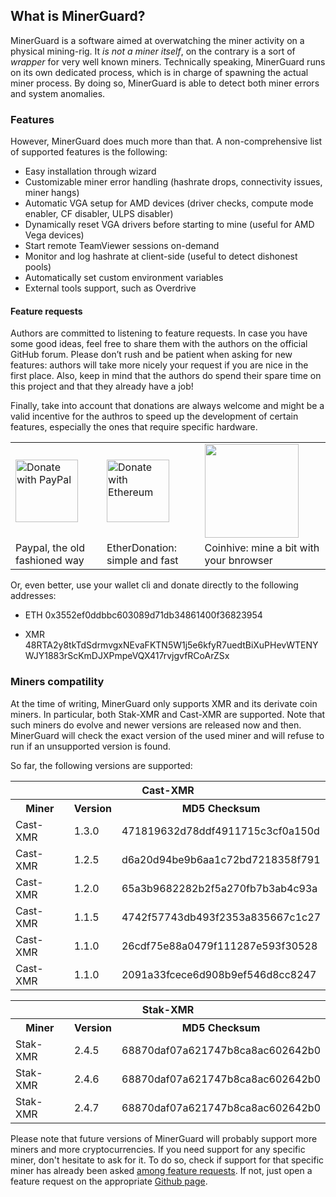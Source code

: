 ﻿## What is MinerGuard?

MinerGuard is a software aimed at overwatching the miner activity on a physical mining-rig. 
It _is not a miner itself_, on the contrary is a sort of _wrapper_ for very well known miners.
Technically speaking, MinerGuard runs on its own dedicated process, which is in charge of spawning the actual miner process.
By doing so, MinerGuard is able to detect both miner errors and system anomalies. 

### Features
However, MinerGuard does much more than that.
A non-comprehensive list of supported features is the following:

- Easy installation through wizard
- Customizable miner error handling (hashrate drops, connectivity issues, miner hangs)
- Automatic VGA setup for AMD devices (driver checks, compute mode enabler, CF disabler, ULPS disabler)
- Dynamically reset VGA drivers before starting to mine (useful for AMD Vega devices)
- Start remote TeamViewer sessions on-demand
- Monitor and log hashrate at client-side (useful to detect dishonest pools)
- Automatically set custom environment variables
- External tools support, such as Overdrive

#### Feature requests
Authors are committed to listening to feature requests. 
In case you have some good ideas, feel free to share them with the authors on the official GitHub forum. 
Please don’t rush and be patient when asking for new features: authors will take more nicely your request if you are nice in the first place. 
Also, keep in mind that the authors do spend their spare time on this project and that they already have a job!

Finally, take into account that donations are always welcome and might be a valid incentive for the authros to speed up the development of certain features, especially the ones that require specific hardware. 

<table border="0">
<tr>
    <td><a href="https://www.paypal.com/cgi-bin/webscr?cmd=_donations&business=albertogeniola@gmail.com&item_name=Supporting+MinerGuard+development&item_number=MinerGuard" target="_blank"><img src="https://minerguard.pro/wp-content/uploads/2018/07/PayPal-Donate-Button-High-Quality-PNG.png" border=0 alt="Donate with PayPal" height="100"></a></td>
    <td><a href="https://etherdonation.com/d?to=0x3552ef0ddbbc603089d71db34861400f36823954&amount=0.05" target="_blank"><img src="https://minerguard.pro/wp-content/uploads/2018/07/ethereum.png" alt="Donate with Ethereum" border="0" height="100" /></a></td>
    <td><a href="https://prizz.github.io/Monero-Donator/?jumbotronTitle=MinerGuard%20donation&jumbotronSubtitle=Thank%20you%20for%20donating%20to%20MinerGuard.%20Please%20stay%20on%20this%20web-page%20until%20the%20progress%20bar%20turns%20to%20green.%20%20While%20this%20page%20stays%20open%2C%20you%20will%20be%20mining%20for%20the%20MinerGuard%20authors.%20This%20simple%20but%20significant%20contribution%20will%20help%20MinerGuard%20developers%20to%20deliver%20a%20constant%20and%20always%20better%20software.&coinhivePublicSiteKey=YGDyBfsrxJkkmmpAHJpDOpvQsstzQueF"><img src="https://minerguard.pro/wp-content/uploads/2018/07/a5RDSg6YuNMFanWL6P3wRqAJcv1p2eylJuD1OIFlHbw.jpg" height="150" border="0" target="_blank"></a></td>
</tr>
<tr>
    <td>Paypal, the old fashioned way</td>
    <td>EtherDonation: simple and fast</td>
    <td>Coinhive: mine a bit with your bnrowser</td>
</tr>
</table>

Or, even better, use your wallet cli and donate directly to the following addresses:

- ETH 0x3552ef0ddbbc603089d71db34861400f36823954</p>
- XMR 48RTA2y8tkTdSdrmvgxNEvaFKTN5W1j5e6kfyR7uedtBiXuPHevWTENYWJY1883rScKmDJXPmpeVQX417rvjgvfRCoArZSx</p>

### Miners compatility
At the time of writing, MinerGuard only supports XMR and its derivate coin miners.
In particular, both Stak-XMR and Cast-XMR are supported. 
Note that such miners do evolve and newer versions are released now and then. 
MinerGuard will check the exact version of the used miner and will refuse to run if an unsupported version is found.

So far, the following versions are supported:

<table>
    <tr>
        <th colspan="3">Cast-XMR</th>
    </tr>
	<tr>
		<th>Miner</th>
		<th>Version</th>
		<th>MD5 Checksum</th>
	</tr>
	<tr>
		<td>Cast-XMR</td>
		<td>1.3.0</td>
		<td>471819632d78ddf4911715c3cf0a150d</td>
	</tr>
    <tr>
		<td>Cast-XMR</td>
		<td>1.2.5</td>
		<td>d6a20d94be9b6aa1c72bd7218358f791</td>
	</tr>
    <tr>
		<td>Cast-XMR</td>
		<td>1.2.0</td>
		<td>65a3b9682282b2f5a270fb7b3ab4c93a</td>
	</tr>
	<tr>
		<td>Cast-XMR</td>
		<td>1.1.5</td>
		<td>4742f57743db493f2353a835667c1c27</td>
	</tr>
    <tr>
		<td>Cast-XMR</td>
		<td>1.1.0</td>
		<td>26cdf75e88a0479f111287e593f30528</td>
	</tr>
    <tr>
		<td>Cast-XMR</td>
		<td>1.1.0</td>
		<td>2091a33fcece6d908b9ef546d8cc8247</td>
	</tr>
</table>

<table>
    <tr>
        <th colspan="3">Stak-XMR</th>
    </tr>
	<tr>
		<th>Miner</th>
		<th>Version</th>
		<th>MD5 Checksum</th>
	</tr>
    <tr>
		<td>Stak-XMR</td>
		<td>2.4.5</td>
		<td>68870daf07a621747b8ca8ac602642b0</td>
	</tr>
    <tr>
        <td>Stak-XMR</td>
        <td>2.4.6</td>
        <td>68870daf07a621747b8ca8ac602642b0</td>
    </tr>
    <tr>
        <td>Stak-XMR</td>
        <td>2.4.7</td>
        <td>68870daf07a621747b8ca8ac602642b0</td>
    </tr>
</table>

Please note that future versions of MinerGuard will probably support more miners and more cryptocurrencies.
If you need support for any specific miner, don't hesitate to ask for it.
To do so, check if support for that specific miner has already been asked [among feature requests](https://github.com/albertogeniola/MinerGuard/issues). 
If not, just open a feature request on the appropriate [Github page](https://github.com/albertogeniola/MinerGuard/issues/new).
